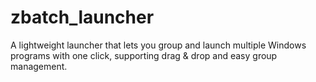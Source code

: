 # zbatch_launcher
A lightweight launcher that lets you group and launch multiple Windows programs with one click, supporting drag &amp; drop and easy group management.
